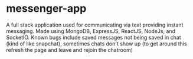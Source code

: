 # messenger-app
 A full stack application used for communicating via text providing instant messaging. Made using MongoDB, ExpressJS, ReactJS, NodeJs, and SocketIO. 
 Known bugs include saved messages not being saved in chat (kind of like snapchat), sometimes chats don't show up (to get around this refresh the page
 and leave and rejoin the chatroom)
